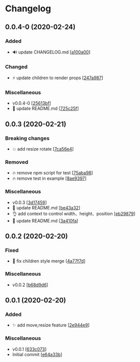 # Changelog

<a name="0.0.4-0"></a>
## 0.0.4-0 (2020-02-24)

### Added

- 🔊 update CHANGELOG.md [[a100a00](https://github.com/Simon-Bin/react-dragable/commit/a100a005d02475f85fa75d54157388f187a9a651)]

### Changed

- ⚡ update children to render props [[247a987](https://github.com/Simon-Bin/react-dragable/commit/247a987f970fbc6598da77a5a1c3e70e28afcb71)]

### Miscellaneous

-  v0.0.4-0 [[25613bf](https://github.com/Simon-Bin/react-dragable/commit/25613bf21c0cf0516e432913cc211d564255e416)]
- 📝 update README.md [[725c25f](https://github.com/Simon-Bin/react-dragable/commit/725c25fac92468c629520972990b609772157930)]


<a name="0.0.3"></a>

## 0.0.3 (2020-02-21)

### Breaking changes

- 💥 add resize rotate [[7ca56e4](https://github.com/Simon-Bin/react-dragable/commit/7ca56e46b9972042f2eb82929da3308475545c4f)]

### Removed

- 🔥 remove npm script for test [[75aba98](https://github.com/Simon-Bin/react-dragable/commit/75aba980c701dacaec1f45d6bcb32924c5ef0ece)]
- 🔥 remove test in example [[8ae9397](https://github.com/Simon-Bin/react-dragable/commit/8ae93970a5e439b3621659434ef6c981c322a5cd)]

### Miscellaneous

- v0.0.3 [[3d17459](https://github.com/Simon-Bin/react-dragable/commit/3d17459f42f05b31577fe0ac793a66006c6e11cc)]
- 📝 update README.md [[be43a32](https://github.com/Simon-Bin/react-dragable/commit/be43a323df6936f15ef38c3f1a0c713df0b2929a)]
- 👌 add context to control width、height、position [[eb29879](https://github.com/Simon-Bin/react-dragable/commit/eb29879099ceee7ca486522035809aa3e21e84fc)]
- 📝 update README.md [[3a410fa](https://github.com/Simon-Bin/react-dragable/commit/3a410fa278527c9d3051a169a93dad0e5940e9ef)]

<a name="0.0.2"></a>

## 0.0.2 (2020-02-20)

### Fixed

- 🐛 fix children style merge [[4a77f7d](https://github.com/Simon-Bin/react-dragable/commit/4a77f7dc949e663351b796fb77c0ffe98232926b)]

### Miscellaneous

- v0.0.2 [[b68d9d6](https://github.com/Simon-Bin/react-dragable/commit/b68d9d6555f3845016e037c22e6e530a12e3573f)]

<a name="0.0.1"></a>

## 0.0.1 (2020-02-20)

### Added

- ✨ add move,resize feature [[2e944e9](https://github.com/Simon-Bin/react-dragable/commit/2e944e94414686dd24e8ff34632129d34aa10f60)]

### Miscellaneous

- v0.0.1 [[633c073](https://github.com/Simon-Bin/react-dragable/commit/633c073c20eb14fba363b9eae1cf18aa382fa99f)]
- Initial commit [[e64a33b](https://github.com/Simon-Bin/react-dragable/commit/e64a33be489e1388bb7e009e2f69724c793951f9)]
